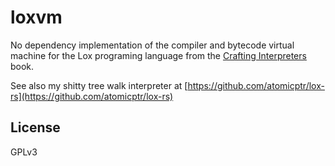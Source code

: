 # loxvm

No dependency implementation of the compiler and bytecode virtual machine for the Lox programing language from the [Crafting Interpreters](https://craftinginterpreters.com/) book.

See also my shitty tree walk interpreter at [https://github.com/atomicptr/lox-rs](https://github.com/atomicptr/lox-rs)

## License

GPLv3

